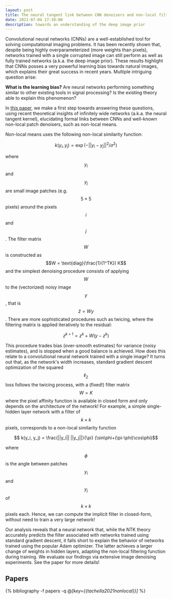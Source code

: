 ```yaml
---
layout: post
title: The neural tangent link between CNN denoisers and non-local filters
date: 2021-07-04 17:39:00
description: towards an understanding of the deep image prior
---
```

Convolutional neural networks (CNNs) are a well-established tool for solving computational imaging problems. It has been recently shown that, despite being highly overparameterized (more weights than pixels), networks trained with a single corrupted image can still perform as well as fully trained networks (a.k.a. the deep image prior). These results highlight that CNNs posses a very powerful learning bias towards natural images, which explains their great success in recent years. Multiple intriguing question arise:

__What is the learning bias?__
Are neural networks performing something similar to other existing tools in signal processing?
Is the existing theory able to explain this phenomenon?

In [this paper](https://openaccess.thecvf.com/content/CVPR2021/papers/Tachella_The_Neural_Tangent_Link_Between_CNN_Denoisers_and_Non-Local_Filters_CVPR_2021_paper.pdf), we make a first step towards answering these questions, using recent theoretical insights of infinitely wide networks (a.k.a. the neural tangent kernel), elucidating formal links between CNNs and well-known non-local patch denoisers, such as non-local means.

Non-local means uses the following non-local similarity function:

$$ k(y_i, y_j) = \exp(-||y_i-y_j||^2/\sigma^2)$$

where $$y_i$$ and $$y_j$$ are small image patches (e.g. $$5\times 5$$ pixels) around the pixels $$i$$ and $$j$$. The filter matrix $$W$$ is constructed as $$W = \text{diag}(\frac{1}{1^TK}) K$$ and the simplest denoising procedure consists of applying $$W$$ to the (vectorized) noisy image $$y$$, that is $$\hat{z}=W y$$. There are more sophisticated procedures such as twicing, where the filtering matrix is applied iteratively to the residual:

$$z^{k+1} = z^{k} + W(y-z^{k})$$ 

This procedure trades bias (over-smooth estimates) for variance (noisy estimates), and is stopped when a good balance is achieved. How does this relate to a convolutional neural network trained with a single image? It turns out that, as the network's width increases, standard gradient descent optimization of the squared $$\ell_2$$ loss follows the twicing process, with a (fixed!) filter matrix $$W=K$$ where the pixel affinity function is available in closed form and only depends on the architecture of the network! For example, a simple single-hidden layer network with a filter of $$k\times k$$ pixels, corresponds to a non-local similarity function

$$ k(y_i, y_j) = \frac{||y_i|| ||y_j||}{\pi} (\sin\phi+(\pi-\phi)\cos\phi)$$ 

where $$\phi$$ is the angle between patches $$y_i$$ and $$y_j$$ of $$k\times k$$ pixels each. Hence, we can compute the implicit filter in closed-form, without need to train a very large network!

Our analysis reveals that a neural network that, while the NTK theory accurately predicts the filter associated with networks trained using standard gradient descent, it falls short to explain the behavior of networks trained using the popular Adam optimizer. The latter achieves a larger change of weights in hidden layers, adapting the non-local filtering function during training. We evaluate our findings via extensive image denoising experiments. See the paper for more details!

## Papers

{% bibliography -f papers -q @*[key={{tachella2021nonlocal}}]* %}